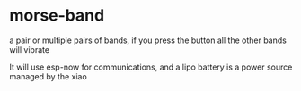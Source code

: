 # morse-band
a pair or multiple pairs of bands, if you press the button all the other bands will vibrate

It will use esp-now for communications, and a lipo battery is a power source managed by the xiao
